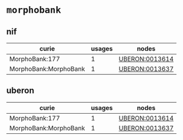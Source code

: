 # `morphobank`

## nif

| curie                 |   usages | nodes                                                           |
|-----------------------|----------|-----------------------------------------------------------------|
| MorphoBank:177        |        1 | [UBERON:0013614](http://purl.obolibrary.org/obo/UBERON_0013614) |
| MorphoBank:MorphoBank |        1 | [UBERON:0013637](http://purl.obolibrary.org/obo/UBERON_0013637) |

## uberon

| curie                 |   usages | nodes                                                           |
|-----------------------|----------|-----------------------------------------------------------------|
| MorphoBank:177        |        1 | [UBERON:0013614](http://purl.obolibrary.org/obo/UBERON_0013614) |
| MorphoBank:MorphoBank |        1 | [UBERON:0013637](http://purl.obolibrary.org/obo/UBERON_0013637) |

